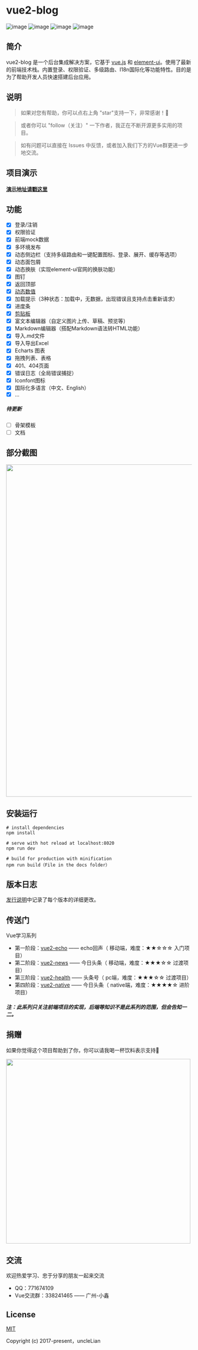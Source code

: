 # vue2-blog

![image](https://img.shields.io/badge/vue-2.5.13-blue.svg)
![image](https://img.shields.io/badge/vue--router-3.0.1-blue.svg)
![image](https://img.shields.io/badge/vuex-3.0.1-blue.svg)
![image](https://img.shields.io/badge/element--ui-2.0.11-blue.svg)

## 简介

vue2-blog 是一个后台集成解决方案，它基于 [vue.js](https://github.com/vuejs/vue) 和 [element-ui](https://github.com/ElemeFE/element)。使用了最新的前端技术栈。内置登录、权限验证、多级路由、I18n国际化等功能特性。目的是为了帮助开发人员快速搭建后台应用。

## 说明
> 如果对您有帮助，你可以点右上角 "star"支持一下，非常感谢！🌹

> 或者你可以 "follow（关注）" 一下作者，我正在不断开源更多实用的项目。

> 如有问题可以直接在 Issues 中反馈，或者加入我们下方的Vue群更进一步地交流。

## 项目演示
#### [演示地址请戳这里](http://blog.liansixin.win)

## 功能
- [x] 登录/注销
- [x] 权限验证
- [x] 前端mock数据
- [x] 多环境发布
- [x] 动态侧边栏（支持多级路由和一键配置图标、登录、展开、缓存等选项）
- [x] 动态面包屑
- [x] 动态换肤（实现element-ui官网的换肤功能）
- [x] 图钉
- [x] 返回顶部
- [x] [动态数值](https://github.com/uncleLian/vue-num-to)
- [x] 加载提示（3种状态：加载中，无数据，出现错误且支持点击重新请求）
- [x] 进度条
- [x] [剪贴板](https://github.com/uncleLian/vue-clipboard-pack)
- [x] 富文本编辑器（自定义图片上传、草稿、预览等）
- [x] Markdown编辑器（搭配Markdown语法转HTML功能）
- [x] 导入.md文件
- [x] 导入导出Excel
- [x] Echarts 图表
- [x] 拖拽列表、表格
- [x] 401、404页面
- [x] 错误日志（全局错误捕捉）
- [x] Iconfont图标
- [x] 国际化多语言（中文、English）
- [x] ...

##### 待更新
- [ ] 骨架模板
- [ ] 文档

## 部分截图
<img src="https://github.com/uncleLian/vue2-blog/raw/master/screenshots/home.jpg" width="900px" style="max-width: 100%;"/>

## 安装运行

```
# install dependencies
npm install

# serve with hot reload at localhost:8020
npm run dev

# build for production with minification
npm run build（File in the docs folder）
```

## 版本日志
[发行说明](https://github.com/uncleLian/vue2-blog/releases)中记录了每个版本的详细更改。

## 传送门
Vue学习系列
- 第一阶段：[vue2-echo](https://github.com/uncleLian/vue2-echo) —— echo回声（ 移动端，难度：★★☆☆☆  入门项目）
- 第二阶段：[vue2-news](https://github.com/uncleLian/vue2-news) —— 今日头条（ 移动端，难度：★★★☆☆ 过渡项目）
- 第三阶段：[vue2-health](https://github.com/uncleLian/vue2-health) —— 头条号（ pc端，难度：★★★☆☆ 过渡项目）
- 第四阶段：[vue2-native](https://github.com/uncleLian/vue2-native) —— 今日头条（ native端，难度：★★★★☆ 进阶项目）

##### 注：此系列只关注前端项目的实现，后端等知识不是此系列的范围，但会告知一二。

## 捐赠
如果你觉得这个项目帮助到了你，你可以请我喝一杯饮料表示支持🍹

<img src="https://github.com/uncleLian/vue2-blog/raw/master/screenshots/donate.jpg" width="500px" style="max-width: 100%;"/>

## 交流
欢迎热爱学习、忠于分享的朋友一起来交流
- QQ：771674109
- Vue交流群：338241465 —— 广州-小鑫

## License
[MIT](http://opensource.org/licenses/MIT)

Copyright (c) 2017-present，uncleLian
